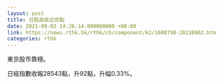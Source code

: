 ```yaml
---
layout: post
title: 日股高收近百點
date: 2021-09-02 14:26:14.000000000 +08:00
link: https://news.rthk.hk/rthk/ch/component/k2/1608750-20210902.htm
categories: rthk
---
```


東京股市靠穩。

日經指數收報28543點，升92點，升幅0.33%。
